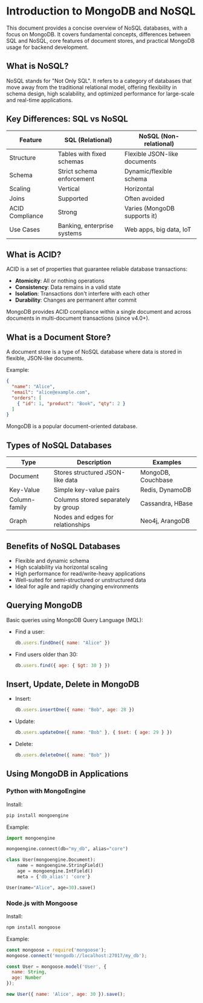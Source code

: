 
# Introduction to MongoDB and NoSQL

This document provides a concise overview of NoSQL databases, with a focus on MongoDB. It covers fundamental concepts, differences between SQL and NoSQL, core features of document stores, and practical MongoDB usage for backend development.

## What is NoSQL?

NoSQL stands for "Not Only SQL". It refers to a category of databases that move away from the traditional relational model, offering flexibility in schema design, high scalability, and optimized performance for large-scale and real-time applications.

## Key Differences: SQL vs NoSQL

| Feature           | SQL (Relational)               | NoSQL (Non-relational)           |
|-------------------|--------------------------------|----------------------------------|
| Structure         | Tables with fixed schemas      | Flexible JSON-like documents     |
| Schema            | Strict schema enforcement      | Dynamic/flexible schema          |
| Scaling           | Vertical                       | Horizontal                        |
| Joins             | Supported                      | Often avoided                    |
| ACID Compliance   | Strong                         | Varies (MongoDB supports it)     |
| Use Cases         | Banking, enterprise systems    | Web apps, big data, IoT          |

## What is ACID?

ACID is a set of properties that guarantee reliable database transactions:

- **Atomicity**: All or nothing operations
- **Consistency**: Data remains in a valid state
- **Isolation**: Transactions don't interfere with each other
- **Durability**: Changes are permanent after commit

MongoDB provides ACID compliance within a single document and across documents in multi-document transactions (since v4.0+).

## What is a Document Store?

A document store is a type of NoSQL database where data is stored in flexible, JSON-like documents.

Example:
```json
{
  "name": "Alice",
  "email": "alice@example.com",
  "orders": [
    { "id": 1, "product": "Book", "qty": 2 }
  ]
}
```

MongoDB is a popular document-oriented database.

## Types of NoSQL Databases

| Type          | Description                        | Examples           |
| ------------- | ---------------------------------- | ------------------ |
| Document      | Stores structured JSON-like data   | MongoDB, Couchbase |
| Key-Value     | Simple key-value pairs             | Redis, DynamoDB    |
| Column-family | Columns stored separately by group | Cassandra, HBase   |
| Graph         | Nodes and edges for relationships  | Neo4j, ArangoDB    |

## Benefits of NoSQL Databases

* Flexible and dynamic schema
* High scalability via horizontal scaling
* High performance for read/write-heavy applications
* Well-suited for semi-structured or unstructured data
* Ideal for agile and rapidly changing environments

## Querying MongoDB

Basic queries using MongoDB Query Language (MQL):

* Find a user:

  ```js
  db.users.findOne({ name: "Alice" })
  ```

* Find users older than 30:

  ```js
  db.users.find({ age: { $gt: 30 } })
  ```

## Insert, Update, Delete in MongoDB

* Insert:

  ```js
  db.users.insertOne({ name: "Bob", age: 28 })
  ```

* Update:

  ```js
  db.users.updateOne({ name: "Bob" }, { $set: { age: 29 } })
  ```

* Delete:

  ```js
  db.users.deleteOne({ name: "Bob" })
  ```

## Using MongoDB in Applications

### Python with MongoEngine

Install:

```bash
pip install mongoengine
```

Example:

```python
import mongoengine

mongoengine.connect(db="my_db", alias="core")

class User(mongoengine.Document):
    name = mongoengine.StringField()
    age = mongoengine.IntField()
    meta = {'db_alias': 'core'}

User(name="Alice", age=30).save()
```

### Node.js with Mongoose

Install:

```bash
npm install mongoose
```

Example:

```js
const mongoose = require('mongoose');
mongoose.connect('mongodb://localhost:27017/my_db');

const User = mongoose.model('User', {
  name: String,
  age: Number
});

new User({ name: 'Alice', age: 30 }).save();
```
